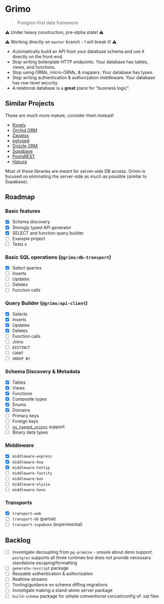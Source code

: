 # Grimo

> Postgres-first data framework

⚠️ Under heavy construction, pre-alpha state! ⚠️

⚠️ Working directly on `master` branch - I will break it! ⚠️

- Automatically build an API from your database schema and use it directly on the front-end.
- Stop writing boilerplate HTTP endpoints. Your database has tables, views, and functions.
- Stop using ORMs, micro-ORMs, & mappers. Your database has types.
- Stop writing authentication & authorization middleware. Your database has row-level security.
- A relational database is a **great** place for "business logic".

## Similar Projects

These are much more mature, consider them instead!

- [Kysely](https://github.com/koskimas/kysely)
- [Orchid ORM](https://orchid-orm.netlify.app)
- [Zapatos](https://jawj.github.io/zapatos/)
- [pgtyped](https://github.com/adelsz/pgtyped)
- [Drizzle ORM](https://github.com/drizzle-team/drizzle-orm)
- [Supabase](https://postgrest.org/en/stable/)
- [PostgREST](https://postgrest.org/en/stable/)
- [Hasura](https://hasura.io)

Most of these libraries are meant for server-side DB access. Grimo is focused on eliminating the server-side as much as possible (similar to Supabase).

## Roadmap

### Basic features

- [x] Schema discovery
- [x] Strongly typed API generator
- [x] SELECT and function query builder
- [ ] Example project
- [ ] Tests
s
### Basic SQL operations (`@grimo/db-transport`)

- [x] Select queries
- [ ] Inserts
- [ ] Updates
- [ ] Deletes
- [ ] Function calls

### Query Builder (`@grimo/api-client`)

- [x] Selects
- [x] Inserts
- [x] Updates
- [x] Deletes
- [ ] Function calls
- [ ] Joins
- [ ] `DISTINCT`
- [ ] `COUNT`
- [ ] `GROUP BY`

### Schema Discovery & Metadata

- [x] Tables
- [x] Views
- [x] Functions
- [x] Composite types
- [x] Enums
- [x] Domains
- [ ] Primary keys
- [ ] Foreign keys
- [ ] [`pg_tagged_unions`](https://github.com/errilaz/pg_tagged_unions) support
- [ ] Binary data types

### Middleware

- [x] `middleware-express`
- [x] `middleware-koa`
- [x] `middleware-hattip`
- [ ] `middleware-fastify`
- [ ] `middleware-bun`
- [ ] `middleware-elysia`
- [ ] `middleware-hono`

### Transports

- [x] `transport-web`
- [ ] `transport-db` (partial)
- [ ] `transport-supabase` (experimental)

## Backlog

- [ ] Investigate decoupling from `pg-promise` - unsure about deno support. `postgres` supports all three runtimes but does not provide necessary standalone escaping/formatting
- [ ] `generate-rescript` package
- [ ] Reusable authentication & authorization
- [ ] Realtime streams
- [ ] Tooling/guidance on schema diffing migrations
- [ ] Investigate making a stand-alone server package
- [ ] `build-schema` package for simple conventional concat/config of .sql files
